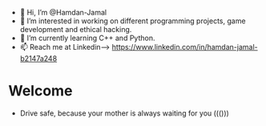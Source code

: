 - 👋 Hi, I’m @Hamdan-Jamal
- 👀 I’m interested in working on different programming projects, game development and ethical hacking.
- 🌱 I’m currently learning C++ and Python.
- 📫 Reach me at Linkedin--> https://www.linkedin.com/in/hamdan-jamal-b2147a248

<!---
Hamdan-Jamal/Hamdan-Jamal is a ✨ special ✨ repository because its `README.md` (this file) appears on your GitHub profile.
You can click the Preview link to take a look at your changes.
--->
# Welcome
- Drive safe, because your mother is always waiting for you ((()))

